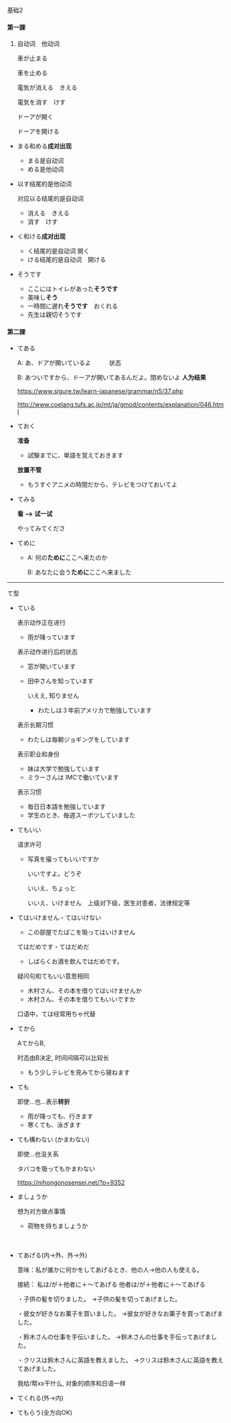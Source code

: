 基础2

#### 第一課

1. 自动词　他动词

   車が止まる　

   車を止める

   電気が消える　きえる

   電気を消す　けす

   ドーアが開く

   ドーアを開ける

* まる和める**成对出现**
  * まる是自动词
  * める是他动词

* 以す结尾的是他动词

  对应以る结尾的是自动词

  * 消える　きえる
  * 消す　けす

* く和ける**成对出现**
  * く结尾的是自动词    開く
  * ける结尾的是自动词　開ける

* そうです
  * ここにはトイレがあった**そうです**
  * 美味し**そう**
  * 一時間に遅れ**そうです**　おくれる
  * 先生は親切そうです

#### 第二課

* てある

  A: あ、ドアが開いているよ　　　状态

  B: あついですから、ドーアが開いてあるんだよ。閉めないよ         **人为结果**

  https://www.sigure.tw/learn-japanese/grammar/n5/37.php

  http://www.coelang.tufs.ac.jp/mt/ja/gmod/contents/explanation/046.html

* ておく

     **准备**

  * 試験までに、単語を覚えておきます

  **放置不管**

  * もうすぐアニメの時間だから、テレビをつけておいてよ

* てみる

  **看 --> 试一试**

  やってみてくださ

* てめに

  * A: 何の**ために**ここへ来たのか

    B: あなたに会う**ために**ここへ来ました





















------



て型

* ている

  表示动作正在进行

  * 雨が降っています

  表示动作进行后的状态

   * 窓が開いています

   * 田中さんを知っています

     いええ, 知りません

     * わたしは３年前アメリカで勉強しています

  表示长期习惯

  *  わたしは毎朝ジョギングをしています

  表示职业和身份

  * 妹は大学で勉強しています
  * ミラーさんは IMCで働いています

  表示习惯

  * 毎日日本語を勉強しています
  * 学生のとき、毎週スーボツしていました

* てもいい

  请求许可

  * 写真を撮ってもいいですか

    いいですよ。どうぞ

    いいえ、ちょっと

    いいえ、いけません　上级对下级，医生对患者，法律规定等

* てはいけません・てはいけない

  * この部屋でたばこを吸ってはいけません

  てはだめです・てはだめだ

  *  しばらくお酒を飲んではだめです。

  疑问句和てもいい意思相同

  * 木村さん、その本を借りてはいけませんか
  * 木村さん、その本を借りてもいいですか

  口语中，ては经常用ちゃ代替

* てから

  AてからB, 

  时态由B决定, 时间间隔可以比较长

  * もう少しテレビを見みてから寝ねます

* ても

  即使...也...表示**转折**

  * 雨が降っても、行きます
  * 寒くても、泳ぎます

* ても構わない (かまわない)

  即使...也没关系

  タバコを吸ってもかまわない

  https://nihongonosensei.net/?p=9352

* ましょうか

  想为对方做点事情

  * 荷物を持ちましょうか

  

　

* てあげる(内→外、外→外)

  意味：私が誰かに何かをしてあげるとき、他の人→他の人も使える。

  接続：
  私は/が＋他者に＋〜てあげる
  他者は/が＋他者に＋〜てあげる

  ・子供の髪を切りました。
  →子供の髪を切ってあげました。

  ・彼女が好きなお菓子を買いました。
  →彼女が好きなお菓子を買ってあげました。

  ・鈴木さんの仕事を手伝いました。
  →鈴木さんの仕事を手伝ってあげました。

  ・クリスは鈴木さんに英語を教えました。
  →クリスは鈴木さんに英語を教えてあげました。

  

  我给/帮xx干什么, 对象的顺序和日语一样

* てくれる(外→内)

* てもらう(全方向OK)






